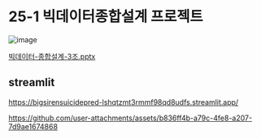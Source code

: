 # 25-1 빅데이터종합설계 프로젝트 
![image](https://github.com/user-attachments/assets/e0a575e0-d85a-4c6d-8974-cf0843c49184)

[빅데이터-종합설계-3조.pptx](https://github.com/user-attachments/files/20720168/-.-3.pptx)

## streamlit
https://bigsirensuicidepred-lshqtzmt3rmmf98qd8udfs.streamlit.app/

https://github.com/user-attachments/assets/b836ff4b-a79c-4fe8-a207-7d9ae1674868

